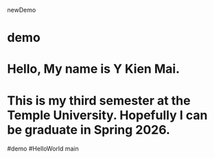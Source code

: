 newDemo
# demo
# Hello, My name is Y Kien Mai. 
# This is my third semester at the Temple University. Hopefully I can be graduate in Spring 2026. 

#demo
#HelloWorld
main
